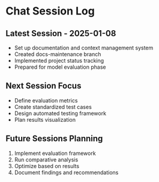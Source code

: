 # Chat Session Log

## Latest Session - 2025-01-08
- Set up documentation and context management system
- Created docs-maintenance branch
- Implemented project status tracking
- Prepared for model evaluation phase

## Next Session Focus
- Define evaluation metrics
- Create standardized test cases
- Design automated testing framework
- Plan results visualization

## Future Sessions Planning
1. Implement evaluation framework
2. Run comparative analysis
3. Optimize based on results
4. Document findings and recommendations